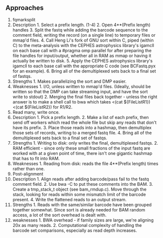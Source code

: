 ## Approaches
1. fqmarksplit
  1. Description
    1. Select a prefix length. (1-4)
    2. Open 4**(Prefix length) handles
    3. Split the fastq while adding the barcode sequence to the comment field, writing the record (on a single line) to temporary files or mmap'd files.
    4. Call Heng Li's fork of GNU sort within C, piped (within C) to the meta-analysis with the CEPHES astrophysics library's igamcll on each base call with a #pragma omp parallel for after preparing the file handles for input/output, whether all in RAM as mmap or having it actually be written to disk.
    5. Apply the CEPHES astrophysics library's igamcll to each base call with the appropriate C code (see BCFastq.pyx for an example).
    6. Bring all of the demultiplexed sets back to a final set of fastqs.
  2. Strengths
    1. Makes parallelizing the sort and DMP easier.
  3. Weaknesses
    1. I/O, unless written to mmap'd files. (Ideally, should be written so that the DMP can take streaming input, and have the sort write to stdout)
    2. Merging the final files back together - unless the right answer is to make a shell call to bwa which takes <(cat ${FileListR1}) <(cat ${FileListR2}) for R1/R2.
2. Read many, write once.
  1. Description
    1. Pick a prefix length.
    2. Make a list of each prefix, then send off workers which read the whole file but skip any reads that don't have its prefix.
    3. Place those reads into a hashmap, then demultiplex those sets of records, writing to a merged fastq file.
    4. Bring all of the demultiplexed sets back to a final set of fastqs.
  2. Strengths
    1. Writing to disk: only writes the final, demultiplexed fastqs.
    2. RAM efficient - since only these small fractions of the input fastq are worked with at a given point of time, there isn't one gigantic hashmap that has to fit into RAM.
  3. Weaknesses
    1. Reading from disk: reads the file 4**(Prefix length) times rather than one.
3. Post-alignment
  1. Description
    1. Align reads after adding barcode/pass fail to the fastq comment field.
    2. Use bwa -C to put these comments into the BAM.
    3. Create a tmp_stack_t object (see bam_rmdup.c). Move through the stack, looking for reads within some mismatch limit of the barcode present.
    4. Write the flattened reads to an output stream.
  2. Strengths
    1. Reads with the same/similar barcode have been grouped together somewhat. Since sort is already needed for BAM random access, a lot of the sort overhead is dealt with.
  3. weaknesses
    1. BWA overhead - if family sizes are large, we're aligning 20x as many reads.
    2. Computational complexity of handling the barcode set comparisons, especially as read depth increases.
